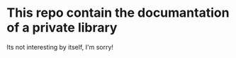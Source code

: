 # This repo contain the documantation of a private library
Its not interesting by itself, I'm sorry!